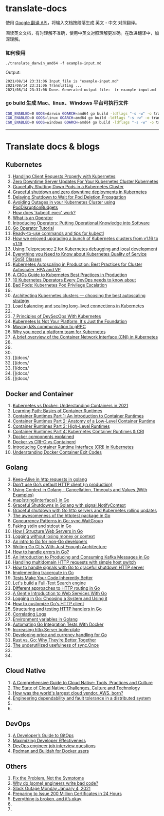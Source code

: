 # translate-docs

使用 [Google 翻译 API](https://translate.google.cn/)，将输入文档按段落生成 英文 - 中文 对照翻译。

阅读英文文档，有时理解不准确，使用中英文对照理解更准确。在改进翻译中，加深理解。

### 如何使用

```
./translate_darwin_amd64 -f example-input.md

```

Output:
```
2021/08/14 23:31:06 Input file is "example-input.md"
2021/08/14 23:31:06 Translating ...
2021/08/14 23:31:06 Done. Generated output file:  tr-example-input.md
```

### go build 生成 Mac、linux、Windows 平台可执行文件

```sh
CGO_ENABLED=0 GOOS=darwin GOARCH=amd64 go build -ldflags "-s -w" -o translate_darwin_amd64 translate.go
CGO_ENABLED=0 GOOS=linux GOARCH=amd64 go build -ldflags "-s -w" -o translate_linux_amd64 translate.go
CGO_ENABLED=0 GOOS=windows GOARCH=amd64 go build -ldflags "-s -w" -o translate_windows_amd64.exe translate.go
```

---

# Translate docs & blogs

## Kubernetes

1. [Handling Client Requests Properly with Kubernetes](docs/tr-1-Handling-Client-Requests-Properly-with-Kubernetes.md)
1. [Zero Downtime Server Updates For Your Kubernetes Cluster Kubernetes](docs/tr-2-zero-downtime-server-updates-for-your-kubernetes-cluster.md)
1. [Gracefully Shutting Down Pods in a Kubernetes Cluster](docs/tr-3-gracefully-shutting-down-pods-in-a-kubernetes-cluster.md)
1. [Graceful shutdown and zero downtime deployments in Kubernetes](docs/tr-68-graceful-shutdown.md)
1. [Delaying Shutdown to Wait for Pod Deletion Propagation](docs/tr-4-delaying-shutdown-to-wait-for-pod-deletion-propagation.md)
1. [Avoiding Outages in your Kubernetes Cluster using PodDisruptionBudgets](docs/tr-5-avoiding-outages-in-your-kubernetes-cluster-using-poddisruptionbudgets.md)
1. [How does 'kubectl exec' work?](docs/tr-6-how-kubectl-exec-works.md)
1. [What is an Operator](docs/tr-16-what-is-an-operator.md)
1. [Introducing Operators: Putting Operational Knowledge into Software](docs/tr-17-introducing-operators.md)
1. [Go Operator Tutorial](docs/tr-18-Go-Operator-Tutorial.md)
1. [Ready-to-use commands and tips for kubectl](docs/tr-19-ready-to-use-commands-and-tips-for-kubectl.md)
1. [How we enjoyed upgrading a bunch of Kubernetes clusters from v1.16 to v1.19](docs/tr-20-how-we-enjoyed-upgrading-kubernetes-clusters.md)
1. [Using Telepresence 2 for Kubernetes debugging and local development](docs/tr-21-telepresence-2-local-development.md)
1. [Everything you Need to Know about Kubernetes Quality of Service (QoS) Classes](docs/tr-29-everything-you-need-to-know-about-kubernetes-quality-of-service-qos-classes.md)
1. [Kubernetes Autoscaling in Production: Best Practices for Cluster Autoscaler, HPA and VP](docs/tr-33-kubernetes-in-production-best-practices-for-cluster-autoscaler-hpa-and-vpa.md)
1. [A CIOs Guide to Kubernetes Best Practices in Production](docs/tr-34-a-cios-guide-to-kubernetes-best-practices-in-production.md)
1. [10 Kubernetes Operators Every DevOps needs to know about](docs/tr-31-10-kubernetes-operators-every-devops-needs-to-know-about.md)
1. [Bad Pods: Kubernetes Pod Privilege Escalation](docs/tr-67-bad-pods-kubernetes-pod-privilege-escalation.md)
1. [](docs/tr-69-introduction-to-ebpf.md)
1. [Architecting Kubernetes clusters — choosing the best autoscaling strategy](docs/tr-70-kubernetes-autoscaling-strategies.md)
1. [Load balancing and scaling long-lived connections in Kubernetes](docs/tr-71-kubernetes-long-lived-connections.md)
1. [](docs/tr-72-kubernetes-operators-best-practices.md)
1. [7 Principles of DevSecOps With Kubernetes](docs/tr-79-seven-principles-of-devsecops-with-kubernetes.md)
1. [Kubernetes Is Not Your Platform, It's Just the Foundation](docs/tr-77-kubernetes-successful-adoption-foundation.md)
1. [Moving k8s communication to gRPC](docs/tr-80-moving-k8s-communication-to-grpc.md)
1. [Why you need a platform team for Kubernetes](docs/tr-81-why-you-need-a-platform-team-for-kubernetes)
1. [A brief overview of the Container Network Interface (CNI) in Kubernetes](docs/tr-82-cni-kubernetes.md)
1. [](docs/)
1. [](docs/)
1. [](docs/)
1. [](docs/
1. [](docs/
1. [](docs/
1. [](docs/
1. [](docs/


## Docker and Container

1. [Kubernetes vs Docker: Understanding Containers in 2021](docs/tr-8-kubernetes-vs-docker.md)
1. [Learning Path: Basics of Container Runtimes](docs/tr-7-basics-of-container-runtimes.md)
1. [Container Runtimes Part 1: An Introduction to Container Runtimes](docs/tr-9-container-runtimes-part-1-introduction-container-r.md)
1. [Container Runtimes Part 2: Anatomy of a Low-Level Container Runtime](docs/tr-10-container-runtimes-part-2-anatomy-low-level.md)
1. [Container Runtimes Part 3: High-Level Runtimes](docs/tr-11-container-runtimes-part-3-high-level-runtimes.md)
1. [Container Runtimes Part 4: Kubernetes Container Runtimes & CRI](docs/tr-12-container-runtimes-part-4-kubernetes-container-run.md)
1. [Docker components explained](docs/tr-13-docker-components-explained.md)
1. [Docker vs CRI-O vs Containerd](docs/tr-14-docker-vs-cri-o-vs-containerd.md)
1. [Introducing Container Runtime Interface (CRI) in Kubernetes](docs/tr-15-container-runtime-interface-cri-in-kubernetes.md)
1. [Understanding Docker Container Exit Codes](docs/tr-28-understanding-docker-container-exit-codes.md)

## Golang

1. [Keep-Alive in http requests in golang](docs/tr-22-keep-alive-http-requests-in-golang.md)
1. [Don’t use Go’s default HTTP client (in production)](docs/tr-23-don-t-use-go-s-default-http-client.md)
1. [Using Context in Golang - Cancellation, Timeouts and Values (With Examples)](docs/tr-26-context-cancellation-and-values.md)
1. [map[string]interface{} in Go](docs/tr-27-map-string-interface.md)
1. [Graceful Shutdowns in Golang with signal.NotifyContext](docs/36-graceful-shutdowns-in-golang-with-signal-notify-context.md)
1. [Graceful shutdown with Go http servers and Kubernetes rolling updates](docs/tr-37-graceful-shutdown-with-go-http-servers-and-kubernetes-rolling-updates.md)
1. [The awesomeness of the httptest package in Go](docs/tr-38-golang-mockmania-httptest.md)
1. [Concurrency Patterns in Go: sync.WaitGroup](docs/tr-39-concurrency-patterns-in-go-sync-waitgroup.md)
1. [Faking stdin and stdout in Go](docs/tr-40-faking-stdin-and-stdout-in-go.md)
1. [How I Structure Web Servers in Go](docs/tr-41-golang-structure-web-servers.md)
1. [Logging without losing money or context](docs/tr-42-log-without-losing-context.md)
1. [An intro to Go for non-Go developers](docs/tr-43-go-intro.md)
1. [Writing Go CLIs With Just Enough Architecture](docs/tr-44-go-cli-how-to-and-advice.md)
1. [How to handle errors in Go?](docs/tr-45-how-to-handle-errors-in-go-5-rules.md)
1. [An Introduction to Producing and Consuming Kafka Messages in Go](docs/tr-46-an-introduction-to-producing-and-consuming-kafka-messages-in-go.md)
1. [Handling multidomain HTTP requests with simple host switch](docs/tr-47-go-multidomain-host-switch.md)
1. [How to handle signals with Go to graceful shutdown HTTP server](docs/tr-48-handle-signals-to-graceful-shutdown-http-server.md)
1. [Implementing traceroute in Go](docs/tr-49-implementing-traceroute-in-go.md)
1. [Tests Make Your Code Inherently Better](docs/tr-50-tests-make-your-code-inherently-better.md)
1. [Let's build a Full-Text Search engine](docs/tr-51-lets-build-a-full-text-search-engine.md)
1. [Different approaches to HTTP routing in Go](docs/tr-52-go-routing.md)
1. [A Gentle Introduction to Web Services With Go](docs/tr-53-go-web-services.md)
1. [Logging in Go: Choosing a System and Using it](docs/tr-54-golang-logging.md)
1. [How to customize Go's HTTP client](docs/tr-55-customize-http-client.md)
1. [Structuring and testing HTTP handlers in Go](docs/tr-56-structuring-and-testing-http-handlers-in-go.md)
1. [Correlating Logs](docs/tr-57-correlating-logs.md)
1. [Environment variables in Golang](docs/tr-58-environment-variables-in-golang.md)
1. [Automating Go Integration Tests With Docker](docs/tr-59-golang-docker-integration-tests.md)
1. [Increasing http.Server boilerplate](docs/tr-60-increasing-http-server-boilerplate-go.md)
1. [Developing price and currency handling for Go](docs/tr-61-price-currency-handling-go.md)
1. [Rust vs. Go: Why They’re Better Together](docs/tr-78-rust-vs-go-why-theyre-better-together.md)
1. [The underutilized usefulness of sync.Once](docs/tr-83-synconce.md)
1. [](docs/)
1. [](docs/)


## Cloud Native

1. [A Comprehensive Guide to Cloud Native: Tools, Practices and Culture](docs/tr-32-a-comprehensive-guide-to-cloud-native-tools-practices-and-culture.md)
1. [The State of Cloud Native: Challenges, Culture and Technology](docs/tr-30-the-state-of-cloud-native-challenges-culture-and-technology.md)
1. [How was the world's largest cloud vendor, AWS, born?](docs/tr-35-how-aws-born.md)
1. [Engineering dependability and fault tolerance in a distributed system](docs/tr-75-engineering-dependability-and-fault-tolerance-in-a-distributed-system.md)
1. [](docs/)
1. [](docs/)

## DevOps

1. [A Developer’s Guide to GitOps](docs/tr-62-gitops-developers-guide.md)
1. [Maximizing Developer Effectiveness](docs/tr-63-developer-effectiveness.md)
1. [DevOps engineer job interview questions](docs/tr-64-top-devops-engineer-interview-questions.md)
1. [Podman and Buildah for Docker users](docs/tr-65-podman-and-buildah-for-docker-users.md)


## Others

1. [Fix the Problem, Not the Symptoms](docs/tr-24-fix-problem-not-symptoms.md)
1. [Why do (some) engineers write bad code?](docs/tr-25-why-engineers-write-bad-code.md)
1. [Slack Outage Monday January 4, 2021](docs/tr-66-slack-outage.md)
1. [Preparing to Issue 200 Million Certificates in 24 Hours](docs/tr-74-200m-certs-24hrs.md)
1. [Everything is broken, and it’s okay](docs/tr-76-failure-is-okay.md)
1. [](docs/)
1. [](docs/)
